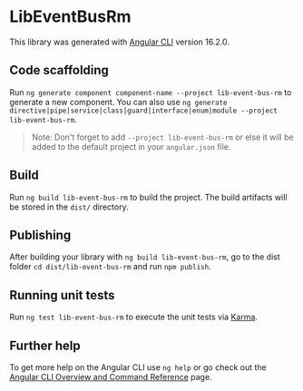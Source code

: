 # LibEventBusRm

This library was generated with [Angular CLI](https://github.com/angular/angular-cli) version 16.2.0.

## Code scaffolding

Run `ng generate component component-name --project lib-event-bus-rm` to generate a new component. You can also use `ng generate directive|pipe|service|class|guard|interface|enum|module --project lib-event-bus-rm`.
> Note: Don't forget to add `--project lib-event-bus-rm` or else it will be added to the default project in your `angular.json` file. 

## Build

Run `ng build lib-event-bus-rm` to build the project. The build artifacts will be stored in the `dist/` directory.

## Publishing

After building your library with `ng build lib-event-bus-rm`, go to the dist folder `cd dist/lib-event-bus-rm` and run `npm publish`.

## Running unit tests

Run `ng test lib-event-bus-rm` to execute the unit tests via [Karma](https://karma-runner.github.io).

## Further help

To get more help on the Angular CLI use `ng help` or go check out the [Angular CLI Overview and Command Reference](https://angular.io/cli) page.
